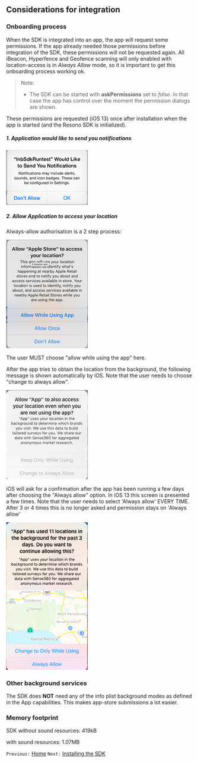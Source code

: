 ## Considerations for integration

### Onboarding process 

When the SDK is integrated into an app, the app will request some permissions.  If the app already needed those permissions before integration of the SDK,  these permissions will not be requested again. 
All iBeacon, Hyperfence and Geofence scanning will only enabled with location-access is in *Always Allow* mode, so it is important to get this onboarding process working ok.

> Note: 
> 
> * The SDK can be started with **askPermissions** set to *false*. In that case the app has control over the moment the permission dialogs are shown.



These permissions are requested (iOS 13)
once after installation when the app is started (and the Resono SDK is initialized).

##### 1. Application would like to send you notifications

![image alt text](image_1.png)

##### 2. Allow Application to access your location
Always-allow authorisation is a 2 step process:

![image alt text](image_19.png)

The user MUST choose "allow while using the app" here.

After the app tries to obtain the location from the background, the following message is shown automatically by iOS. Note that the user needs to choose "change to always allow". 

![image alt text](image_20.png)

iOS will ask for a confirmation after the app has been running a few days after choosing the "Always allow" option. In iOS 13 this screen is presented a few times. Note that the user needs to select 'Always allow' EVERY TIME. After 3 or 4 times this is no longer asked and permission stays on 'Always allow'

![image alt text](image_21.png)



### Other background services

The SDK does **NOT** need any of the info plist background modes as defined in the App capabilities. This makes app-store submissions a lot easier.

### Memory footprint

SDK without sound resources: 419kB

with sound resources: 1.07MB

`Previous:` [Home](README.md) `Next:` [Installing the SDK](installing-the-sdk.md)
